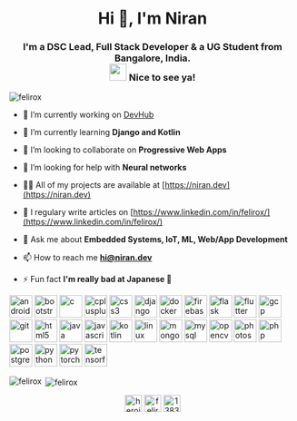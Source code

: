 <h1 align="center">Hi 👋, I'm Niran</h1>

<h3 align="center">I'm a DSC Lead, Full Stack Developer & a UG Student from Bangalore, India.<br><img src="https://emojis.slackmojis.com/emojis/images/1531849430/4246/blob-sunglasses.gif?1531849430" width="30"/> Nice to see ya!</h3>

<p align="left"> <img src="https://komarev.com/ghpvc/?username=felirox" alt="felirox" /> </p>

- 🔭 I’m currently working on [DevHub](https://github.com/felirox/DevHub)

- 🌱 I’m currently learning **Django and Kotlin**

- 👯 I’m looking to collaborate on **Progressive Web Apps**

- 🤝 I’m looking for help with **Neural networks**

- 👨‍💻 All of my projects are available at [https://niran.dev](https://niran.dev)

- 📝 I regulary write articles on [https://www.linkedin.com/in/felirox/](https://www.linkedin.com/in/felirox/)

- 💬 Ask me about **Embedded Systems, IoT, ML, Web/App Development**

- 📫 How to reach me **hi@niran.dev**

- ⚡ Fun fact **I'm really bad at Japanese 🏯**

<p align="left"><img src="https://devicons.github.io/devicon/devicon.git/icons/android/android-original-wordmark.svg" alt="android" width="40" height="40"/> <img src="https://devicons.github.io/devicon/devicon.git/icons/bootstrap/bootstrap-plain.svg" alt="bootstrap" width="40" height="40"/> <img src="https://devicons.github.io/devicon/devicon.git/icons/c/c-original.svg" alt="c" width="40" height="40"/> <img src="https://devicons.github.io/devicon/devicon.git/icons/cplusplus/cplusplus-original.svg" alt="cplusplus" width="40" height="40"/> <img src="https://devicons.github.io/devicon/devicon.git/icons/css3/css3-original-wordmark.svg" alt="css3" width="40" height="40"/> <img src="https://devicons.github.io/devicon/devicon.git/icons/django/django-original.svg" alt="django" width="40" height="40"/> <img src="https://devicons.github.io/devicon/devicon.git/icons/docker/docker-original-wordmark.svg" alt="docker" width="40" height="40"/> <img src="https://www.vectorlogo.zone/logos/firebase/firebase-icon.svg" alt="firebase" width="40" height="40"/> <img src="https://www.vectorlogo.zone/logos/pocoo_flask/pocoo_flask-icon.svg" alt="flask" width="40" height="40"/> <img src="https://www.vectorlogo.zone/logos/flutterio/flutterio-icon.svg" alt="flutter" width="40" height="40"/> <img src="https://www.vectorlogo.zone/logos/google_cloud/google_cloud-icon.svg" alt="gcp" width="40" height="40"/> <img src="https://www.vectorlogo.zone/logos/git-scm/git-scm-icon.svg" alt="git" width="40" height="40"/> <img src="https://devicons.github.io/devicon/devicon.git/icons/html5/html5-original-wordmark.svg" alt="html5" width="40" height="40"/> <img src="https://devicons.github.io/devicon/devicon.git/icons/java/java-original-wordmark.svg" alt="java" width="40" height="40"/> <img src="https://devicons.github.io/devicon/devicon.git/icons/javascript/javascript-original.svg" alt="javascript" width="40" height="40"/> <img src="https://www.vectorlogo.zone/logos/kotlinlang/kotlinlang-icon.svg" alt="kotlin" width="40" height="40"/> <img src="https://devicons.github.io/devicon/devicon.git/icons/linux/linux-original.svg" alt="linux" width="40" height="40"/> <img src="https://devicons.github.io/devicon/devicon.git/icons/mongodb/mongodb-original-wordmark.svg" alt="mongodb" width="40" height="40"/> <img src="https://devicons.github.io/devicon/devicon.git/icons/mysql/mysql-original-wordmark.svg" alt="mysql" width="40" height="40"/> <img src="https://www.vectorlogo.zone/logos/opencv/opencv-icon.svg" alt="opencv" width="40" height="40"/> <img src="https://devicons.github.io/devicon/devicon.git/icons/photoshop/photoshop-plain.svg" alt="photoshop" width="40" height="40"/> <img src="https://devicons.github.io/devicon/devicon.git/icons/php/php-original.svg" alt="php" width="40" height="40"/> <img src="https://devicons.github.io/devicon/devicon.git/icons/postgresql/postgresql-original-wordmark.svg" alt="postgresql" width="40" height="40"/> <img src="https://devicons.github.io/devicon/devicon.git/icons/python/python-original.svg" alt="python" width="40" height="40"/> <img src="https://www.vectorlogo.zone/logos/pytorch/pytorch-icon.svg" alt="pytorch" width="40" height="40"/> <img src="https://www.vectorlogo.zone/logos/tensorflow/tensorflow-icon.svg" alt="tensorflow" width="40" height="40"/></p><p><img align="left" src="https://github-readme-stats.vercel.app/api/top-langs/?username=felirox&layout=compact&hide=html" alt="felirox" /></p>

<p>&nbsp;<img align="center" src="https://github-readme-stats.vercel.app/api?username=felirox&show_icons=true" alt="felirox" /></p>

<p align="center">
<a href="https://twitter.com/heroicdemigod" target="blank"><img align="center" src="https://cdn.jsdelivr.net/npm/simple-icons@3.0.1/icons/twitter.svg" alt="heroicdemigod" height="30" width="30" /></a>
<a href="https://linkedin.com/in/felirox" target="blank"><img align="center" src="https://cdn.jsdelivr.net/npm/simple-icons@3.0.1/icons/linkedin.svg" alt="felirox" height="30" width="30" /></a>
<a href="https://stackoverflow.com/users/13833255/niran" target="blank"><img align="center" src="https://cdn.jsdelivr.net/npm/simple-icons@3.0.1/icons/stackoverflow.svg" alt="13833255/niran" height="30" width="30" /></a>
</p>
